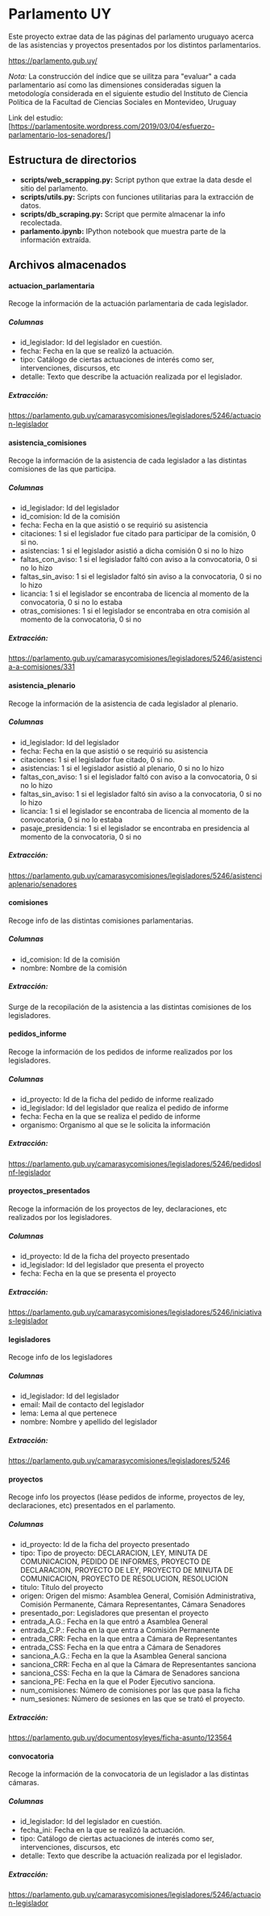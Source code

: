 # Parlamento UY

Este proyecto extrae data de las páginas del parlamento uruguayo acerca de las asistencias y proyectos presentados por
los distintos parlamentarios.

https://parlamento.gub.uy/

_Nota:_ La construcción del índice que se uilitza para "evaluar" a cada parlamentario así como las dimensiones consideradas 
siguen la metodología considerada en el siguiente estudio del Instituto de Ciencia Política de la Facultad de Ciencias
Sociales en Montevideo, Uruguay

Link del estudio:
  [https://parlamentosite.wordpress.com/2019/03/04/esfuerzo-parlamentario-los-senadores/]
  
## Estructura de directorios

* **scripts/web_scrapping.py:** Script python que extrae la data desde el sitio del parlamento.
* **scripts/utils.py:** Scripts con funciones utilitarias para la extracción de datos.
* **scripts/db_scraping.py:** Script que permite almacenar la info recolectada.
* **parlamento.ipynb:** IPython notebook que muestra parte de la información extraída.

## Archivos almacenados

#### actuacion_parlamentaria  

Recoge la información de la actuación parlamentaria de cada legislador.<br>

##### Columnas

* id_legislador: Id del legislador en cuestión.
* fecha: Fecha en la que se realizó la actuación.
* tipo: Catálogo de ciertas actuaciones de interés como ser, intervenciones, discursos, etc
* detalle: Texto que describe la actuación realizada por el legislador.

##### Extracción: 
https://parlamento.gub.uy/camarasycomisiones/legisladores/5246/actuacion-legislador


#### asistencia_comisiones  

Recoge la información de la asistencia de cada legislador a las distintas comisiones de las que participa.<br>

##### Columnas

* id_legislador: Id del legislador
* id_comision: Id de la comisión
* fecha: Fecha en la que asistió o se requirió su asistencia
* citaciones: 1 si el legislador fue citado para participar de la comisión, 0 si no.
* asistencias: 1 si el legislador asistió a dicha comisión 0 si no lo hizo
* faltas_con_aviso: 1 si el legislador faltó con aviso a la convocatoria, 0 si no lo hizo
* faltas_sin_aviso: 1 si el legislador faltó sin aviso a la convocatoria, 0 si no lo hizo
* licancia: 1 si el legislador se encontraba de licencia al momento de la convocatoria, 0 si no lo estaba
* otras_comisiones: 1 si el legislador se encontraba en otra comisión al momento de la convocatoria, 0 si no 

##### Extracción: 
https://parlamento.gub.uy/camarasycomisiones/legisladores/5246/asistencia-a-comisiones/331

#### asistencia_plenario  

Recoge la información de la asistencia de cada legislador al plenario.<br>

##### Columnas

* id_legislador: Id del legislador
* fecha: Fecha en la que asistió o se requirió su asistencia
* citaciones: 1 si el legislador fue citado, 0 si no.
* asistencias: 1 si el legislador asistió al plenario, 0 si no lo hizo
* faltas_con_aviso: 1 si el legislador faltó con aviso a la convocatoria, 0 si no lo hizo
* faltas_sin_aviso: 1 si el legislador faltó sin aviso a la convocatoria, 0 si no lo hizo
* licancia: 1 si el legislador se encontraba de licencia al momento de la convocatoria, 0 si no lo estaba
* pasaje_presidencia: 1 si el legislador se encontraba en presidencia al momento de la convocatoria, 0 si no 

##### Extracción: 
https://parlamento.gub.uy/camarasycomisiones/legisladores/5246/asistenciaplenario/senadores


#### comisiones  

Recoge info de las distintas comisiones parlamentarias.<br>

##### Columnas

* id_comision: Id de la comisión
* nombre: Nombre de la comisión

##### Extracción: 
Surge de la recopilación de la asistencia a las distintas comisiones de los legisladores.


#### pedidos_informe  

Recoge la información de los pedidos de informe realizados por los legisladores.

##### Columnas

* id_proyecto: Id de la ficha del pedido de informe realizado
* id_legislador: Id del legislador que realiza el pedido de informe 
* fecha: Fecha en la que se realiza el pedido de informe
* organismo: Organismo al que se le solicita la información

##### Extracción: 
https://parlamento.gub.uy/camarasycomisiones/legisladores/5246/pedidosInf-legislador

#### proyectos_presentados  

Recoge la información de los proyectos de ley, declaraciones, etc realizados por los legisladores.

##### Columnas

* id_proyecto: Id de la ficha del proyecto presentado
* id_legislador: Id del legislador que presenta el proyecto
* fecha: Fecha en la que se presenta el proyecto

##### Extracción: 
https://parlamento.gub.uy/camarasycomisiones/legisladores/5246/iniciativas-legislador


#### legisladores  

Recoge info de los legisladores<br>

##### Columnas

* id_legislador: Id del legislador
* email: Mail de contacto del legislador
* lema: Lema al que pertenece
* nombre: Nombre y apellido del legislador

##### Extracción: 
https://parlamento.gub.uy/camarasycomisiones/legisladores/5246

#### proyectos  

Recoge info los proyectos (léase pedidos de informe, proyectos de ley, declaraciones, etc) presentados en el parlamento.<br>

##### Columnas

* id_proyecto: Id de la ficha del proyecto presentado
* tipo: Tipo de proyecto:
DECLARACION, LEY, MINUTA DE COMUNICACION, PEDIDO DE INFORMES, PROYECTO DE DECLARACION, PROYECTO DE LEY, PROYECTO DE MINUTA DE COMUNICACION, PROYECTO DE RESOLUCION, RESOLUCION
* titulo: Título del proyecto 
* origen: Origen del mismo: Asamblea General, Comisión Administrativa, Comisión Permanente, Cámara Representantes, Cámara Senadores
* presentado_por: Legisladores que presentan el proyecto
* entrada_A.G.: Fecha en la que entró a Asamblea General
* entrada_C.P.: Fecha en la que entra a Comisión Permanente
* entrada_CRR: Fecha en la que entra a Cámara de Representantes
* entrada_CSS: Fecha en la que entra a Cámara de Senadores
* sanciona_A.G.: Fecha en la que la Asamblea General sanciona 
* sanciona_CRR: Fecha en al que la Cámara de Representantes sanciona
* sanciona_CSS: Fecha en la que la Cámara de Senadores sanciona
* sanciona_PE: Fecha en la que el Poder Ejecutivo sanciona.
* num_comisiones: Número de comisiones por las que pasa la ficha
* num_sesiones: Número de sesiones en las que se trató el proyecto.

##### Extracción: 
https://parlamento.gub.uy/documentosyleyes/ficha-asunto/123564

#### convocatoria  

Recoge la información de la convocatoria de un legislador a las distintas cámaras.<br>

##### Columnas

* id_legislador: Id del legislador en cuestión.
* fecha_ini: Fecha en la que se realizó la actuación.
* tipo: Catálogo de ciertas actuaciones de interés como ser, intervenciones, discursos, etc
* detalle: Texto que describe la actuación realizada por el legislador.

##### Extracción: 
https://parlamento.gub.uy/camarasycomisiones/legisladores/5246/actuacion-legislador

